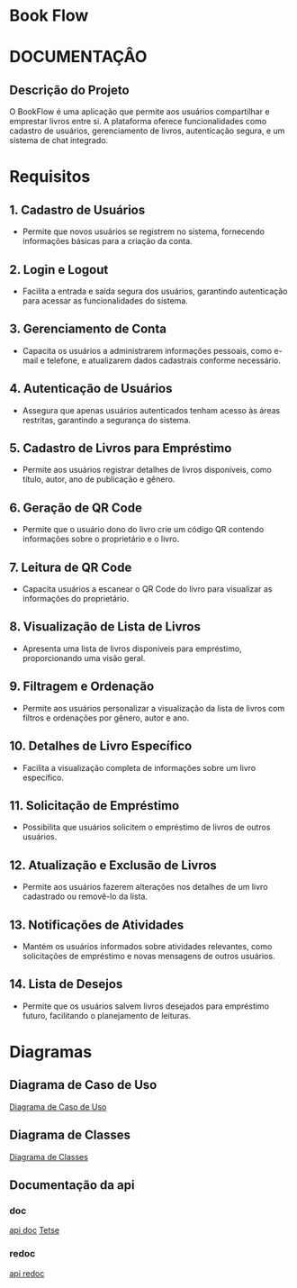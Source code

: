 # Book Flow

# DOCUMENTAÇÂO

## Descrição do Projeto
O BookFlow é uma aplicação que permite aos usuários compartilhar e emprestar livros entre si. A plataforma oferece funcionalidades como cadastro de usuários, gerenciamento de livros, autenticação segura, e um sistema de chat integrado.

# Requisitos

## 1. Cadastro de Usuários
- Permite que novos usuários se registrem no sistema, fornecendo informações básicas para a criação da conta.

## 2. Login e Logout
- Facilita a entrada e saída segura dos usuários, garantindo autenticação para acessar as funcionalidades do sistema.

## 3. Gerenciamento de Conta
- Capacita os usuários a administrarem informações pessoais, como e-mail e telefone, e atualizarem dados cadastrais conforme necessário.

## 4. Autenticação de Usuários
- Assegura que apenas usuários autenticados tenham acesso às áreas restritas, garantindo a segurança do sistema.

## 5. Cadastro de Livros para Empréstimo
- Permite aos usuários registrar detalhes de livros disponíveis, como título, autor, ano de publicação e gênero.

## 6. Geração de QR Code
- Permite que o usuário dono do livro crie um código QR contendo informações sobre o proprietário e o livro.

## 7. Leitura de QR Code
- Capacita usuários a escanear o QR Code do livro para visualizar as informações do proprietário.

## 8. Visualização de Lista de Livros
- Apresenta uma lista de livros disponíveis para empréstimo, proporcionando uma visão geral.

## 9. Filtragem e Ordenação
- Permite aos usuários personalizar a visualização da lista de livros com filtros e ordenações por gênero, autor e ano.

## 10. Detalhes de Livro Específico
- Facilita a visualização completa de informações sobre um livro específico.

## 11. Solicitação de Empréstimo
- Possibilita que usuários solicitem o empréstimo de livros de outros usuários.

## 12. Atualização e Exclusão de Livros
- Permite aos usuários fazerem alterações nos detalhes de um livro cadastrado ou removê-lo da lista.

## 13. Notificações de Atividades
- Mantém os usuários informados sobre atividades relevantes, como solicitações de empréstimo e novas mensagens de outros usuários.

## 14. Lista de Desejos
- Permite que os usuários salvem livros desejados para empréstimo futuro, facilitando o planejamento de leituras.

# Diagramas

## Diagrama de Caso de Uso
[Diagrama de Caso de Uso](https://cdn.discordapp.com/attachments/1162835019375595520/1216781061175119882/Captura_de_tela_2024-03-11_004449.png?ex=6601a2ab&is=65ef2dab&hm=57afc837f9ae5acb42cbb79ad5e51209acf6e5e16f7b0e1a4480bc645acadb72&target=_blank)
## Diagrama de Classes
[Diagrama de Classes](https://cdn.discordapp.com/attachments/1162835019375595520/1216782412290457701/Captura_de_tela_2024-03-11_004537.png?ex=6601a3ed&is=65ef2eed&hm=b71a76cc43b09788d31bc59020047b6997b544c401d34232a7f7e6bc4aebaf4a&target=_blank) 

## Documentação da api

### doc
[api doc](http://89.117.75.69/doc)
<a href="http://89.117.75.69/doc" target="_blank">Tetse</a>

### redoc

[api redoc](http://89.117.75.69/redoc/)
